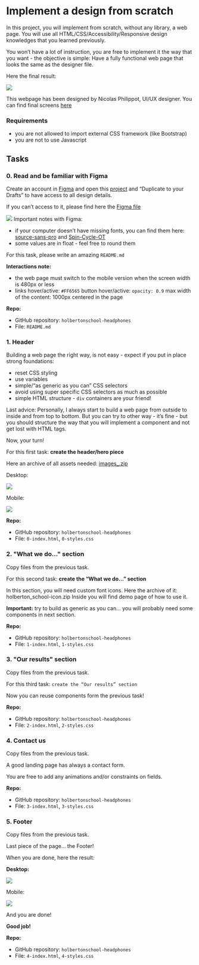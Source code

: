 # Implement a design from scratch


In this project, you will implement from scratch, without any library, a web page. You will use all HTML/CSS/Accessibility/Responsive design knowledges that you learned previously.

You won’t have a lot of instruction, you are free to implement it the way that you want - the objective is simple: Have a fully functional web page that looks the same as the designer file.

Here the final result:

![](https://zupimages.net/up/23/28/5i6c.jpg)

This webpage has been designed by Nicolas Philippot, UI/UX designer. You can find final screens [here](https://intranet-projects-files.s3.amazonaws.com/holbertonschool-webstack/622/Archive.zip)

### Requirements

+ you are not allowed to import external CSS framework (like Bootstrap)
+ you are not to use Javascript

## Tasks

### 0. Read and be familiar with Figma

Create an account in [Figma](https://intranet.hbtn.io/rltoken/y6_o1T-HtCyTAGuOJqdA_g) and open this [project](https://intranet.hbtn.io/rltoken/SpYRV14tPxTZJSjU2Eoh4A) and “Duplicate to your Drafts” to have access to all design details.

If you can’t access to it, please find here the [Figma file](https://intranet.hbtn.io/rltoken/tWEPFyHyXyNO9Xfi2Er2EA)

![](https://zupimages.net/up/23/34/zjky.png)
Important notes with Figma:

- if your computer doesn’t have missing fonts, you can find them here: [source-sans-pro](https://intranet.hbtn.io/rltoken/yvx4-XkjAQJgHlN6RAoKWQ) and [Spin-Cycle-OT](https://intranet.hbtn.io/rltoken/Jw0FKYKB6l5_2Koto0duTA)
- some values are in float - feel free to round them

For this task, please write an amazing `README.md`

**Interactions note:**

- the web page must switch to the mobile version when the screen width is 480px or less
- links hover/active: `#FF6565`
    button hover/active: `opacity: 0.9`
    max width of the content: 1000px centered in the page

**Repo:**

- GitHub repository: `holbertonschool-headphones`
- File: `README.md`


### 1. Header

Building a web page the right way, is not easy - expect if you put in place strong foundations:

+ reset CSS styling
+ use variables
+ simple/“as generic as you can” CSS selectors
+ avoid using super specific CSS selectors as much as possible
+ simple HTML structure - `div` containers are your friend!

Last advice: Personally, I always start to build a web page from outside to inside and from top to bottom. But you can try to other way - it’s fine - but you should structure the way that you will implement a component and not get lost with HTML tags.

Now, your turn!

For this first task: **create the header/hero piece**

Here an archive of all assets needed: [images_.zip](https://s3.eu-west-3.amazonaws.com/hbtn.intranet/uploads/misc/2020/3/d1597894d79386c83b9b.zip?X-Amz-Algorithm=AWS4-HMAC-SHA256&X-Amz-Credential=AKIA4MYA5JM5DUTZGMZG%2F20230826%2Feu-west-3%2Fs3%2Faws4_request&X-Amz-Date=20230826T150001Z&X-Amz-Expires=345600&X-Amz-SignedHeaders=host&X-Amz-Signature=9e128806acc2674029b9c14ac55cbc8b7ba547614eef0e3ad52c5bddee60be74)

Desktop:

![](https://zupimages.net/up/23/34/vzty.gif)

Mobile:

![](https://zupimages.net/up/23/34/l5fw.gif)

**Repo:**

+ GitHub repository: `holbertonschool-headphones`
+ File: `0-index.html`, `0-styles.css`


### 2. "What we do..." section

Copy files from the previous task.

For this second task: **create the “What we do…” section**

In this section, you will need custom font icons. Here the archive of it: holberton_school-icon.zip Inside you will find demo page of how to use it.

**Important:** try to build as generic as you can… you will probably need some components in next section.

**Repo:**

- GitHub repository: `holbertonschool-headphones`
- File: `1-index.html`, `1-styles.css`


### 3. "Our results" section

Copy files from the previous task.

For this third task: `create the “Our results” section`

Now you can reuse components form the previous task!

**Repo:**

+ GitHub repository: `holbertonschool-headphones`
+ File: `2-index.html`, `2-styles.css`


### 4. Contact us

Copy files from the previous task.

A good landing page has always a contact form.

You are free to add any animations and/or constraints on fields.

**Repo:**

- GitHub repository: `holbertonschool-headphones`
- File: `3-index.html`, `3-styles.css`


### 5. Footer

Copy files from the previous task.

Last piece of the page… the Footer!

When you are done, here the result:

**Desktop:**

![](https://zupimages.net/up/23/34/hiy2.gif)

Mobile:

![](https://zupimages.net/up/23/34/nq1e.gif)

And you are done!

**Good job!**

**Repo:**

+ GitHub repository: `holbertonschool-headphones`
+ File: `4-index.html`, `4-styles.css`
